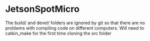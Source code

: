 # JetsonSpotMicro

The build/ and devel/ folders are ignored by git so that there are no problems with compiling code on different computers. Will need to catkin_make for the first time cloning the src folder